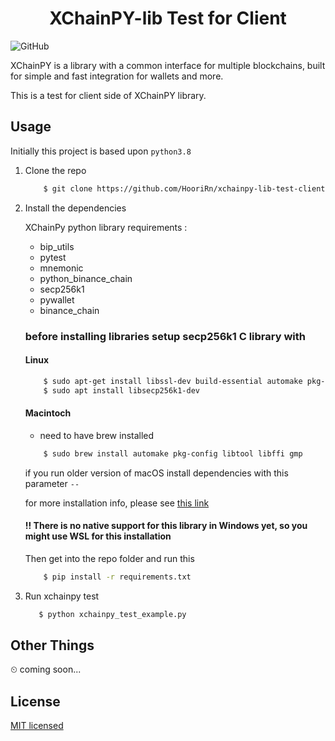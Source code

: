 <h1 align="center">XChainPY-lib Test for Client</h1>

![GitHub](https://img.shields.io/github/license/HooriRn/xchainpy-lib-test-client)

XChainPY is a library with a common interface for multiple blockchains, built for simple and fast integration for wallets and more.

This is a test for client side of XChainPY library.

## Usage
Initially this project is based upon `python3.8`

1. Clone the repo
    
   ```bash
       $ git clone https://github.com/HooriRn/xchainpy-lib-test-client
   ```

2. Install the dependencies

    XChainPy python library requirements :
    * bip_utils
    * pytest
    * mnemonic
    * python_binance_chain
    * secp256k1
    * pywallet
    * binance_chain

    ### before installing libraries setup secp256k1 C library with
    
    #### Linux
    ```bash
        $ sudo apt-get install libssl-dev build-essential automake pkg-config libtool libffi-dev libgmp-dev libyaml-cpp-dev
        $ sudo apt install libsecp256k1-dev
    ```
    
    #### Macintoch
    - need to have brew installed
    ```bash
        $ sudo brew install automake pkg-config libtool libffi gmp
    ```
    
    if you run older version of macOS install dependencies with this parameter `--`
    
    for more installation info, please see [this link](https://github.com/ludbb/secp256k1-py)
    
    #### !! There is no native support for this library in Windows yet, so you might use WSL for this installation
    
    
    Then get into the repo folder and run this
   
   ```bash
       $ pip install -r requirements.txt 
   ```

3. Run xchainpy test

    ```bash
       $ python xchainpy_test_example.py
   ```

## Other Things
⏲ coming soon...

## License
[MIT licensed](LICENSE)
